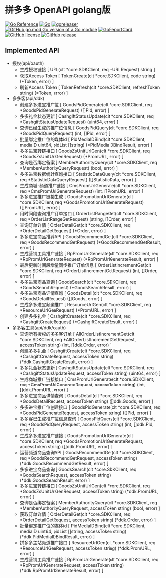 # 拼多多 OpenAPI golang版

[![Go Reference](https://pkg.go.dev/badge/github.com/bububa/openpdd.svg)](https://pkg.go.dev/github.com/bububa/openpdd)
[![Go](https://github.com/bububa/openpdd/actions/workflows/go.yml/badge.svg)](https://github.com/bububa/openpdd/actions/workflows/go.yml)
[![goreleaser](https://github.com/bububa/openpdd/actions/workflows/goreleaser.yml/badge.svg)](https://github.com/bububa/openpdd/actions/workflows/goreleaser.yml)
[![GitHub go.mod Go version of a Go module](https://img.shields.io/github/go-mod/go-version/bububa/openpdd.svg)](https://github.com/bububa/openpdd)
[![GoReportCard](https://goreportcard.com/badge/github.com/bububa/openpdd)](https://goreportcard.com/report/github.com/bububa/openpdd)
[![GitHub license](https://img.shields.io/github/license/bububa/openpdd.svg)](https://github.com/bububa/openpdd/blob/master/LICENSE)
[![GitHub release](https://img.shields.io/github/release/bububa/openpdd.svg)](https://GitHub.com/bububa/openpdd/releases/)


## Implemented API

- 授权(api/oauth)
  - 生成授权链接 [ URL(clt *core.SDKClient, req *URLRequest) string ]
  - 获取Access Token [ TokenCreate(clt *core.SDKClient, code string) (*Token, error) ]
  - 刷新Access Token [ TokenRefresh(clt *core.SDKClient, refreshToken string) (*Token, error) ]
- 多多客(api/ddk)
  - 创建多多进宝推广位 [ GoodsPidGenerate(clt *core.SDKClient, req *GoodsPidGenerateRequest) ([]Pid, error) ]
  - 多多礼金状态更新 [ CashgiftStatusUpdate(clt *core.SDKClient, req *CashgiftStatusUpdateRequest) (uint64, error) ]
  - 查询已经生成的推广位信息 [ GoodsPidQuery(clt *core.SDKClient, req *GoodsPidQueryRequest) (int, []Pid, error) ]
  - 批量绑定推广位的媒体id [ PidMediaIDBind(clt *core.SDKClient, mediaID uint64, pidList []string) (*PidMediaIDBindResult, error) ]
  - 多多进宝转链接口 [ GoodsZsUnitUrlGen(clt *core.SDKClient, req *GoodsZsUnitUrlGenRequest) (*PromURL, error) ]
  - 查询是否绑定备案 [ MemberAuthorityQuery(clt *core.SDKClient, req *MemberAuthorityQueryRequest) (bool, error) ]
  - 多多进宝数据统计查询接口 [ StatisticDataQuery(clt *core.SDKClient, req *StatisticDataQueryRequest) ([]StatisticData, error) ]
  - 生成商城-频道推广链接 [ CmsPromUrlGenerate(clt *core.SDKClient, req *CmsPromUrlGenerateRequest) (int, []PromURL, error) ]
  - 多多进宝推广链接生成 [ GoodsPromotionUrlGenerate(clt *core.SDKClient, req *GoodsPromotionUrlGenerateRequest) ([]PromURL, error) ]
  - 用时间段查询推广订单接口 [ OrderListRangeGet(clt *core.SDKClient, req *OrderListRangeGetRequest) (string, []Order, error) ]
  - 查询订单详情 [ OrderDetailGet(clt *core.SDKClient, req *OrderDetailGetRequest) (*Order, error) ]
  - 多多进宝商品推荐API [ GoodsRecommendGet(clt *core.SDKClient, req *GoodsRecommendGetRequest) (*GoodsRecommendGetResult, error) ]
  - 生成营销工具推广链接 [ RpPromUrlGenerate(clt *core.SDKClient, req *RpPromUrlGenerateRequest) (*RpPromUrlGenerateResult, error) ]
  - 最后更新时间段增量同步推广订单信息 [ OrderListIncrementGet(clt *core.SDKClient, req *OrderListIncrementGetRequest) (int, []Order, error) ]
  - 多多进宝商品查询 [ GoodsSearch(clt *core.SDKClient, req *GoodsSearchRequest) (*GoodsSearchResult, error) ]
  - 多多进宝商品详情查询 [ GoodsDetail(clt *core.SDKClient, req *GoodsDetailRequest) ([]Goods, error) ]
  - 生成多多进宝频道推广 [ ResourceUrlGen(clt *core.SDKClient, req *ResourceUrlGenRequest) (*PromURL, error) ]
  - 创建多多礼金 [ CashgiftCreate(clt *core.SDKClient, req *CashgiftCreateRequest) (*CashgiftCreateResult, error) ]
- 多多客工具(api/ddk/oauth)
  - 查询所有授权的多多客订单 [ AllOrderListIncrementGet(clt *core.SDKClient, req *AllOrderListIncrementGetRequest, accessToken string) (int, []ddk.Order, error) ]
  - 创建多多礼金 [ CashgiftCreate(clt *core.SDKClient, req *CashgiftCreateRequest, accessToken string) (*ddk.CashgiftCreateResult, error) ]
  - 多多礼金状态更新 [ CashgiftStatusUpdate(clt *core.SDKClient, req *CashgiftStatusUpdateRequest, accessToken string) (uint64, error) ]
  - 生成商城推广链接接口 [ CmsPromUrlGenerate(clt *core.SDKClient, req *CmsPromUrlGenerateRequest, accessToken string) (int, []ddk.PromURL, error) ]
  - 多多进宝商品详情查询 [ GoodsDetail(clt *core.SDKClient, req *GoodsDetailRequest, accessToken string) ([]ddk.Goods, error) ]
  - 多多进宝推广位创建接口 [ GoodsPidGenerate(clt *core.SDKClient, req *GoodsPidGenerateRequest, accessToken string) ([]Pid, error) ]
  - 多多客已生成推广位信息查询 [ GoodsPidQuery(clt *core.SDKClient, req *GoodsPidQueryRequest, accessToken string) (int, []ddk.Pid, error) ]
  - 生成多多进宝推广链接 [ GoodsPromotionUrlGenerate(clt *core.SDKClient, req *GoodsPromotionUrlGenerateRequest, accessToken string) ([]ddk.PromURL, error) ]
  - 运营频道商品查询API [ GoodsRecommendGet(clt *core.SDKClient, req *GoodsRecommendGetRequest, accessToken string) (*ddk.GoodsRecommendGetResult, error) ]
  - 多多进宝商品查询 [ GoodsSearch(clt *core.SDKClient, req *GoodsSearchRequest, accessToken string) (*ddk.GoodsSearchResult, error) ]
  - 多多进宝转链接口 [ GoodsZsUnitUrlGen(clt *core.SDKClient, req *GoodsZsUnitUrlGenRequest, accessToken string) (*ddk.PromURL, error) ]
  - 查询是否绑定备案 [ MemberAuthorityQuery(clt *core.SDKClient, req *MemberAuthorityQueryRequest, accessToken string) (bool, error) ]
  - 获取订单详情 [ OrderDetailGet(clt *core.SDKClient, req *OrderDetailGetRequest, accessToken string) (*ddk.Order, error) ]
  - 批量绑定推广位的媒体id [ PidMediaIDBind(clt *core.SDKClient, mediaID uint64, pidList []string, accessToken string) (*ddk.PidMediaIDBindResult, error) ]
  - 拼多多主站频道推广接口 [ ResourceUrlGen(clt *core.SDKClient, req *ResourceUrlGenRequest, accessToken string) (*ddk.PromURL, error) ]
  - 生成营销工具推广链接 [ RpPromUrlGenerate(clt *core.SDKClient, req *RpPromUrlGenerateRequest, accessToken string) (*ddk.RpPromUrlGenerateResult, error) ]

